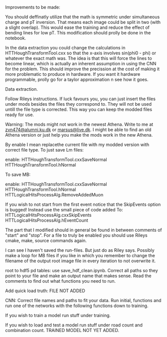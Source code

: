 Improvements to be made:

You should deffinatly utilize that the math is symmetric under simultaneous charge and pT inversion.
That means each image could be split in two (with a slight overlap). This would ease the training
and reduce the effect of bending lines for low pT. This modification should prolly be done
in the notebook.

In the data extraction you could change the calculations in HTTHoughTransformTool.cxx
so that the x-axis involves sin(phi0 - phi) or whatever the exact math was. The idea is
that this will force the lines to become linear, which is actually an inherent assumption
in using the CNN for the problem. This should improve the precission at the cost of making
it more problematic to produce in hardware. If you want it hardware programmable, prolly go
for a taylor approximation n see how it goes.


Data extraction.

Follow Rileys instructions. If luck favours you, you can just insert the files
under mods besides the files they correspond to. They will not be used untill the file type
is corrected. This way you can keep the modded files ready for use.

Warning: The mods might not work in the
newest Athena. Write to me at zvn474@alumni.ku.dk or marsus@live.dk. I might be able to find
an old Athena version or just help you make the mods work in the new Athena.

By enable I mean replacethe current file with my modded version with correct file type.
To just save Lm files:

enable:
HTTHoughTransformTool.cxxSaveNormal
HTTHoughTransformTool.hNormal


To save MB:

enable:
HTTHoughTransformTool.cxxSaveNormal
HTTHoughTransformTool.hNormal
HTTLogicalHitsProcessAlg.RemoveAddedMuon


If you wish to not start from the first event notice that the SkipEvents option is bugged!
Instead use the small piece of code added To:
HTTLogicalHitsProcessAlg.cxxSkipEvents
HTTLogicalHitsProcessAlg.hEventCount

The part that I modified should in general be found in between comments of "start" and "stop".
For a file to truly be enabled you should use Rileys cmake, make, source commands again.

I can see I haven't saved the run-files. But just do as Riley says. Possibly make a loop for
MB files if you like in which you remember to change the filename of the output root image
file in every iteration to not overwrite it.


root to hdf5 pd tables:
use save_hdf_clean.ipynb. Correct all paths so they point to your file and make an output
name that makes sense. Read the comments to find out what functions you need to run.


Add quick load truth:
FILE NOT ADDED

CNN:
Correct file names and paths to fit your data. Run initial, functions and run one of the
networks with the following functions down to training.

If you wish to train a model run stuff under training.

If you wish to load and test a model run stuff under road count and combination count.
TRAINED MODEL NOT YET ADDED.



